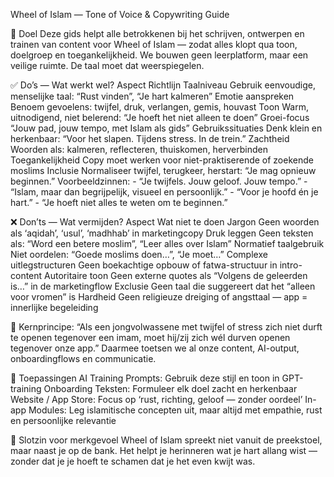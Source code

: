Wheel of Islam — Tone of Voice & Copywriting Guide

🎯 Doel
Deze gids helpt alle betrokkenen bij het schrijven, ontwerpen en trainen van content voor Wheel of
Islam — zodat alles klopt qua toon, doelgroep en toegankelijkheid. We bouwen geen leerplatform,
maar een veilige ruimte. De taal moet dat weerspiegelen.

✅ Do’s — Wat werkt wel?
Aspect Richtlijn
Taalniveau Gebruik eenvoudige, menselijke taal: “Rust vinden”, “Je hart kalmeren”
Emotie aanspreken Benoem gevoelens: twijfel, druk, verlangen, gemis, houvast
Toon Warm, uitnodigend, niet belerend: “Je hoeft het niet alleen te doen”
Groei-focus “Jouw pad, jouw tempo, met Islam als gids”
Gebruikssituaties Denk klein en herkenbaar: “Voor het slapen. Tijdens stress. In de trein.”
Zachtheid Woorden als: kalmeren, reflecteren, thuiskomen, herverbinden
Toegankelijkheid Copy moet werken voor niet-praktiserende of zoekende moslims
Inclusie Normaliseer twijfel, terugkeer, herstart: “Je mag opnieuw beginnen.”
Voorbeeldzinnen: - “Je twijfels. Jouw geloof. Jouw tempo.” - “Islam, maar dan begrijpelijk, visueel en persoonlijk.” - “Voor je hoofd én je hart.” - “Je hoeft niet alles te weten om te beginnen.”

❌ Don’ts — Wat vermijden?
Aspect Wat niet te doen
Jargon Geen woorden als ‘aqidah’, ‘usul’, ‘madhhab’ in marketingcopy
Druk leggen Geen teksten als: “Word een betere moslim”, “Leer alles over Islam”
Normatief taalgebruik Niet oordelen: “Goede moslims doen…”, “Je moet…”
Complexe
uitlegstructuren
Geen boekachtige opbouw of fatwa-structuur in intro-content
Autoritaire toon
Geen externe quotes als “Volgens de geleerden is…” in de
marketingflow
Exclusie Geen taal die suggereert dat het “alleen voor vromen” is
Hardheid Geen religieuze dreiging of angsttaal — app = innerlijke begeleiding

🧠 Kernprincipe:
“Als een jongvolwassene met twijfel of stress zich niet durft te openen tegenover een
imam, moet hij/zij zich wél durven openen tegenover onze app.”
Daarmee toetsen we al onze content, AI-output, onboardingflows en communicatie.

📄 Toepassingen
AI Training Prompts: Gebruik deze stijl en toon in GPT-training
Onboarding Teksten: Formuleer elk doel zacht en herkenbaar
Website / App Store: Focus op ‘rust, richting, geloof — zonder oordeel’
In-app Modules: Leg islamitische concepten uit, maar altijd met empathie, rust en persoonlijke
relevantie

🌙 Slotzin voor merkgevoel
Wheel of Islam spreekt niet vanuit de preekstoel, maar naast je op de bank. Het helpt je
herinneren wat je hart allang wist — zonder dat je je hoeft te schamen dat je het even kwijt
was.
